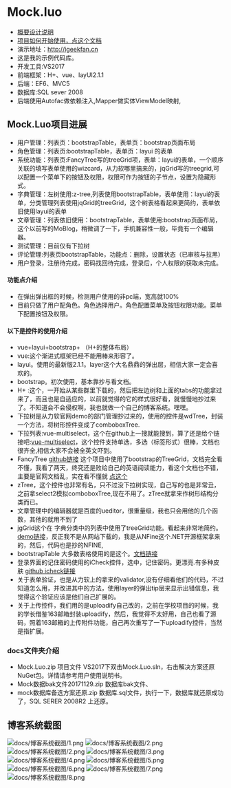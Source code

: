 ﻿# Mock.luo
* [概要设计说明](docs/概要设计说明.md)
* [项目如何开始使用，点这个文档](docs/start.md)
* 演示地址：http://igeekfan.cn
* 这是我的示例代码库。
* 开发工具:VS2017
* 前端框架：H+、vue、layUI2.1.1
* 后端：EF6、MVC5
* 数据库:SQL sever 2008 
* 后端使用Autofac做依赖注入,Mapper做实体ViewModel映射,
## Mock.Luo项目进展
* 用户管理：列表页：bootstrapTable，表单页：bootstrap页面布局
* 角色管理：列表页:bootstrapTable，表单页：layui 的表单
* 系统功能：列表页:FancyTree写的treeGrid项，表单：layui的表单，一个顺序关联的填写表单使用的wizcard，从力软哪里搞来的，jqGrid写的treegrid,可以配置一个菜单下的按钮及权限，权限可作为按钮的子节点，设置为隐藏形式。
* 字典管理：左树使用:z-tree,列表使用bootstrapTable，表单使用：layui的表单，分类管理列表使用jqGrid的treeGrid，这个树表格看起来更简约，表单依旧使用layui的表单
* 文章管理：列表依旧使用：bootstrapTable，表单使用:bootstrap页面布局，这个以前写的MoBlog，稍微调了一下，手机兼容性一般，毕竟有一个编辑器。
* 测试管理：目前仅有下拉树
* 评论管理:列表页bootstrapTable，功能点：删除，设置状态（已审核与拉黑）
* 用户登录，注册待完成，密码找回待完成，登录后，个人权限的获取未完成。
#### 功能点介绍
* 在弹出弹出框的时候，检测用户使用的非pc端，宽高就100%
* 目前只做了用户配角色。角色选择用户。角色配置菜单及按钮权限功能。菜单下配置按钮及权限。

#### 以下是控件的使用介绍
* vue+layui+bootstrap+ （H+的整体布局）
* vue:这个渐进式框架已经不能用棒来形容了。
* layui。使用的最新版2.1.1。layer这个大名鼎鼎的弹出层，相信大家一定会喜欢的。
* bootstrap。初次使用，基本靠抄与看文档。
* H+ :这个，一开始从某些群里下载的，然后把左边树和上面的tabs的功能拿过来了，而且也是自适应的，以前就觉得的它的样式很好看，就慢慢地抄过来了。不知道会不会侵权啊，我也就做一个自己的博客系统。嘿嘿。
* 下拉树是从力软官网demo的部门管理抄过来的，使用的控件是wdTree，封装一个方法，将树形控件变成了comboboxTree.
* 下拉列表:vue-multiselect，这个在github上一搜就能搜到，算了还是给个链接吧:[vue-multiselect](https://github.com/monterail/vue-multiselect)，这个控件支持单选，多选（标签形式）很棒，文档也很齐全,相信大家不会被全英文吓到。
*  FancyTree [github链接](https://github.com/mar10/fancytree) 这个项目中使用了bootstrap的TreeGrid，文档完全看不懂，我看了两天，终究还是败给自己的英语阅读能力，看这个文档也不错，主要是官网文档乱，实在看不懂就 [点这个](http://www.lxway.com/95495251.htm)
*  zTree，这个控件也非常有名，只不过没下拉树实现，自己写的也是非常丑，之前拿select2模拟comboboxTree,现在不用了。zTree就拿来作树形结构分类而已。
*  文章管理中的编辑器就是百度的ueditor，很重量级，我也只会用他的几个函数，其他的就用不到了
*  jgGrid这个在 字典分类中的列表中使用了treeGrid功能。看起来非常地简约。[demo链接](http://www.guriddo.net/demo/guriddojs/)，反正我不是从网站下载的，我是从NFine这个.NET开源框架拿来的，然后，代码也是抄的NFINE,
*  bootstrapTable  大多数表格使用的是这个。[文档链接](http://bootstrap-table.wenzhixin.net.cn/)
*  登录界面的记住密码使用的iCheck控件，选中，记住密码。更漂亮.有多种皮肤 [github icheck链接](https://github.com/fronteed/icheck)
* 关于表单验证，也是从力软上的拿来的validator,没有仔细看他们的代码，不过知道怎么用，并改进其中的方法，使用layer的弹出tip层来显示出错信息，我觉得这个验证应该是他们自己扩展的。
* 关于上传控件，我们用的是uploadify自己改的，之前在学校项目的时候，我的学长借鉴163邮箱封装uploadify，然后，我觉得不太好用，自己也看了源码，照着163邮箱的上传附件功能，自己再次重写了一下uploadify控件，当然是指扩展。



### docs文件夹介绍
* Mock.Luo.zip  项目文件  VS2017下双击Mock.Luo.sln，右击解决方案还原NuGet包。详情请参考用户使用说明书。
* Mock数据bak文件20171129.zip  数据库bak文件、
* mock数据库备选方案还原.zip   数据库.sql文件，执行一下，数据库就还原成功了，SQL SERER 2008R2 上还原。 


## 博客系统截图

![docs/博客系统截图/1.png](docs/博客系统截图/1.png)
![docs/博客系统截图/2.png](docs/博客系统截图/2.png)
![docs/博客系统截图/2.png](docs/博客系统截图/2.png)
![docs/博客系统截图/3.png](docs/博客系统截图/3.png)
![docs/博客系统截图/4.png](docs/博客系统截图/4.png)
![docs/博客系统截图/5.png](docs/博客系统截图/5.png)
![docs/博客系统截图/6.png](docs/博客系统截图/6.png)
![docs/博客系统截图/7.png](docs/博客系统截图/7.png)
![docs/博客系统截图/8.png](docs/博客系统截图/8.png)



